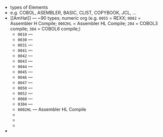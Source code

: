 - types of Elements
- e.g. COBOL, ASEMBLER, BASIC, CLIST, COPYBOOK, JCL, ...
- [[AmHat]] — ~90 types; numeric org (e.g. `0055` = REXX; `0002` = Assembler H Compile; `0002HL` = Assembler HL Compile; `204` = COBOL3 compile; `304` = COBOL6 compile;)
	- `0010` —
	- `0030` —
	- `0031` —
	- `0041` —
	- `0042` —
	- `0043` —
	- `0044` —
	- `0045` —
	- `0046` —
	- `0047` —
	- `0050` —
	- `0052` —
	- `0060` —
	- `0304` —
	- `0002HL` — Assembler HL Compile
	-
	-
	-
-